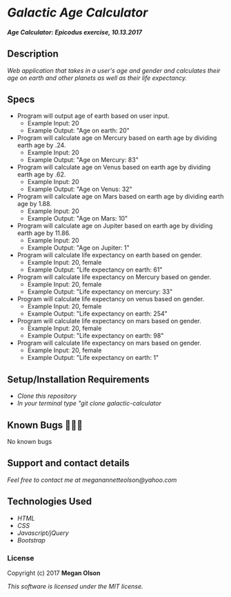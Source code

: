 # _Galactic Age Calculator_

#### _Age Calculator: Epicodus exercise, 10.13.2017_

## Description

_Web application that takes in a user's age and gender and calculates their age on earth and other planets as well as their life expectancy._

## Specs

* Program will output age of earth based on user input.
  * Example Input: 20
  * Example Output: "Age on earth: 20"
* Program will calculate age on Mercury based on earth age by dividing earth age by .24.
  * Example Input: 20
  * Example Output: "Age on Mercury: 83"
* Program will calculate age on Venus based on earth age by dividing earth age by .62.
  * Example Input: 20
  * Example Output: "Age on Venus: 32"
* Program will calculate age on Mars based on earth age by dividing earth age by 1.88.
  * Example Input: 20
  * Example Output: "Age on Mars: 10"
* Program will calculate age on Jupiter based on earth age by dividing earth age by 11.86.
  * Example Input: 20
  * Example Output: "Age on Jupiter: 1"
* Program will calculate life expectancy on earth based on gender.
  * Example Input: 20, female
  * Example Output: "Life expectancy on earth: 61"
* Program will calculate life expectancy on Mercury based on gender.
  * Example Input: 20, female
  * Example Output: "Life expectancy on mercury: 33"
* Program will calculate life expectancy on venus based on gender.
  * Example Input: 20, female
  * Example Output: "Life expectancy on earth: 254"
* Program will calculate life expectancy on mars based on gender.
  * Example Input: 20, female
  * Example Output: "Life expectancy on earth: 98"
* Program will calculate life expectancy on mars based on gender.
  * Example Input: 20, female
  * Example Output: "Life expectancy on earth: 1"


## Setup/Installation Requirements

* _Clone this repository_
* _In your terminal type "git clone galactic-calculator_

## Known Bugs 🐛🐛🐛

No known bugs

## Support and contact details

_Feel free to contact me at meganannetteolson@yahoo.com_

## Technologies Used

* _HTML_
* _CSS_
* _Javascript/jQuery_
* _Bootstrap_

### License

Copyright (c) 2017 **Megan Olson**

*This software is licensed under the MIT license.*
